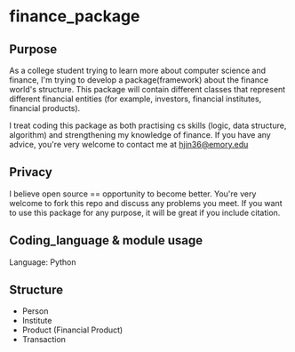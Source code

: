 # finance_package

## Purpose
As a college student trying to learn more about computer science and finance, I'm trying to develop a package(framework) about the finance world's structure. This package will contain different classes that represent different financial entities (for example, investors, financial institutes, financial products). 

I treat coding this package as both practising cs skills (logic, data structure, algorithm) and strengthening my knowledge of finance. If you have any advice, you're very welcome to contact me at hjin36@emory.edu

## Privacy
I believe open source == opportunity to become better. You're very welcome to fork this repo and discuss any problems you meet. If you want to use this package for any purpose, it will be great if you include citation.

## Coding_language & module usage
Language: Python

## Structure
* Person
* Institute
* Product (Financial Product)
* Transaction
